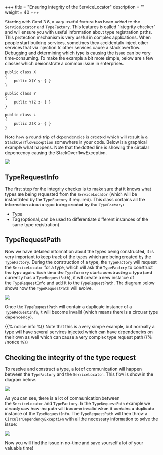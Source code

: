 +++
title = "Ensuring integrity of the ServiceLocator" 
description = ""
weight = 40
+++

Starting with Catel 3.6, a very useful feature has been added to the `ServiceLocator` and `TypeFactory`. This features is called "integrity checker" and will ensure you with useful information about type registration paths. This protection mechanism is very useful in complex applications. When people start building services, sometimes they accidentally inject other services that via injection to other services cause a stack overflow. Debugging and determining which type is causing the issue can be very time-consuming. To make the example a bit more simple, below are a few classes which demonstrate a common issue in enterprises.

```
public class X
{
    public X(Y y) { }
}

public class Y
{
    public Y(Z z) { }
}

public class Z
{
    public Z(X x) { }
}
```

Note how a round-trip of dependencies is created which will result in a `StackOverflowException` somewhere in your code. Below is a graphical example what happens. Note that the dotted line is showing the circular dependency causing the StackOverflowException.

![](../../../../images/catel-core/ioc/introduction-to-components/ensuring-integrity/stackoverflow.png)

## TypeRequestInfo

The first step for the integrity checker is to make sure that it knows what types are being requested from the `ServiceLocator` (which will be instantiated by the `TypeFactory` if required). This class contains all the information about a type being created by the `TypeFactory:`

-   Type
-   Tag (optional, can be used to differentiate different instances of the same type registration)

## TypeRequestPath

Now we have detailed information about the types being constructed, it is very important to keep track of the types which are being created by the `TypeFactory`. During the construction of a type, the `TypeFactory` will request the `ServiceLocator` for a type, which will ask the `TypeFactory` to construct the type again. Each time the `TypeFactory` starts constructing a type (and currently has a `TypeRequestPath`), it will create a new instance of the `TypeRequestInfo` and add it to the `TypeRequestPath`. The diagram below shows how the `TypeRequestPath` will evolve.

![](../../../../images/catel-core/ioc/introduction-to-components/ensuring-integrity/typerequestpath.png)

Once the `TypeRequestPath` will contain a duplicate instance of a `TypeRequestInfo`, it will become invalid (which means there is a circular type dependency).

{{% notice info %}}
Note that this is a very simple example, but normally a type will have several services injected which can have dependencies on their own as well which can cause a very complex type request path
{{% /notice %}}

## Checking the integrity of the type request

To resolve and construct a type, a lot of communication will happen between the `TypeFactory` and the `ServiceLocator`. This flow is show in the diagram below.

![](../../../../images/catel-core/ioc/introduction-to-components/ensuring-integrity/flow.png)

As you can see, there is a lot of communication between the `ServiceLocator` and `TypeFactory`. In the `TypeRequestPath` example we already saw how the path will become invalid when it contains a duplicate instance of the `TypeRequestInfo`. The `TypeRequestPath` will then throw a `CircularDependencyException` with all the necessary information to solve the issue:

![](../../../../images/catel-core/ioc/introduction-to-components/ensuring-integrity/quickwatch.png)

Now you will find the issue in no-time and save yourself a lot of your valuable time!